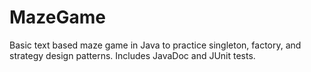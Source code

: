 # MazeGame

Basic text based maze game in Java to practice singleton, factory, and strategy design patterns. Includes JavaDoc and JUnit tests.
